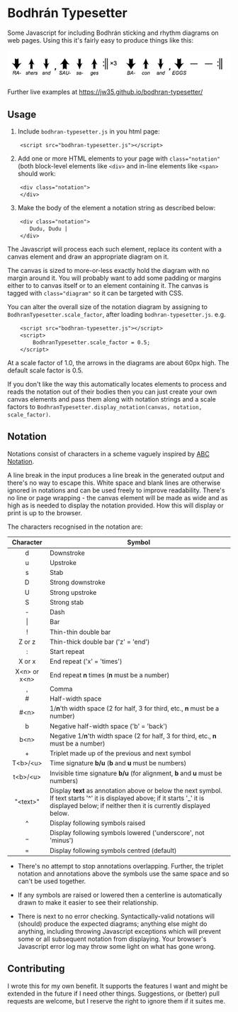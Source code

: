 # Bodhrán Typesetter

Some Javascript for including Bodhrán sticking and rhythm diagrams on web
pages. Using this it's fairly easy to produce things like this:

![example pattern](docs/example.png)

Further live examples at https://jw35.github.io/bodhran-typesetter/

## Usage

1. Include `bodhran-typesetter.js` in you html page:

```
    <script src="bodhran-typesetter.js"></script>
```

2. Add one or more HTML elements to your page with
   `class="notation"` (both block-level elements like `<div>`
   	and in-line elements like `<span>` should work:

```
    <div class="notation">
    </div>
```

3. Make the body of the element a notation string as described below:

```
    <div class="notation">
       Dudu, Dudu |
    </div>
```

The Javascript will process each such element, replace its content with
a canvas element and draw an appropriate diagram on it.

The canvas is sized to more-or-less exactly hold the diagram with no margin
around it. You will probably want to add some padding or margins either to to canvas itself or
to an element containing it. The canvas is tagged with `class="diagram"` so
it can be targeted with CSS.

You can alter the overall size of the notation diagram by assigning to
`BodhranTypesetter.scale_factor`, after loading `bodhran-typesetter.js`. e.g.

```
    <script src="bodhran-typesetter.js"></script>
    <script>
        BodhranTypesetter.scale_factor = 0.5;
    </script>
```

At a scale factor of 1.0, the arrows in the diagrams are about 60px high.
The default scale factor is 0.5.

If you don't like the way this automatically locates elements to process
and reads the notation out of their bodies then you can just create your own canvas
elements and pass them along with notation
strings and a scale factors to `BodhranTypesetter.display_notation(canvas, notation, scale_factor)`.

## Notation

Notations consist of characters in a scheme vaguely
inspired by [ABC Notation](http://abcnotation.com/).

A line break in the input produces a line break in the generated output and
there's no way to escape this. White space and blank lines are otherwise
ignored in notations and can be used freely to improve readability. There's no
line or page wrapping - the canvas element will be made as wide and as high as
is needed to display the notation provided. How this will display or print is
up to the browser.

The characters recognised in the notation are:

Character | Symbol
:-------: | ------
d | Downstroke
u | Upstroke
s | Stab
D | Strong downstroke
U | Strong upstroke
S | Strong stab
\- | Dash
\| | Bar
! | Thin-thin double bar
Z or z | Thin-thick double bar ('z' = 'end')
: | Start repeat
X or x | End repeat ('x' = 'times')
X\<n\> or x\<n\> | End repeat **n** times (**n** must be a number)
, | Comma
\# | Half-width space
\#\<n\> | 1/**n**'th width space (2 for half, 3 for third, etc., **n** must be a number)
b | Negative half-width space ('b' = 'back')
b\<n\> | Negative 1/**n**'th width space (2 for half, 3 for third, etc., **n** must be a number)
\+ | Triplet made up of the previous and next symbol
T\<b\>/\<u\> | Time signature **b/u** (**b** and **u** must be numbers)
t\<b\>/\<u\> | Invisible time signature **b/u** (for alignment, **b** and **u** must be numbers)
"\<text\>" | Display **text** as annotation above or below the next symbol. If text starts '^' it is displayed above; if it starts '_' it is displayed below; if neither then it is currently displayed below.
^ | Display following symbols raised
_ | Display following symbols lowered ('underscore', not 'minus')
= | Display following symbols centred (default)

* There's no attempt to stop annotations overlapping. Further, the triplet notation and
annotations above the symbols use the same space and so can't be used together.

* If any symbols are raised or lowered then a centerline is automatically drawn
to make it easier to see their relationship.

* There is next to no error checking. Syntactically-valid notations will
(should) produce the expected diagrams; anything else might do anything,
including throwing Javascript exceptions which will prevent some or all
subsequent notation from displaying. Your browser's Javascript error log may throw
some light on what has gone wrong.

## Contributing

I wrote this for my own benefit. It supports the features I want and might be
extended in the future if I need other things. Suggestions, or (better) pull requests
are welcome, but I reserve the right to ignore them if it suites me.
